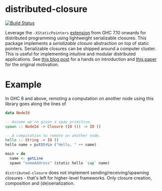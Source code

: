 # distributed-closure

[![Build Status](https://travis-ci.org/tweag/distributed-closure.svg)](https://travis-ci.org/tweag/distributed-closure)

Leverage the `-XStaticPointers` [extension][staticpointers-extension]
from GHC 7.10 onwards for distributed programming using lightweight
serializable closures. This package implements a *serializable
closure* abstraction on top of static pointers. Serializable closures
can be shipped around a computer cluster. This is useful for
implementing intuitive and modular distributed applications. See
[this blog post][ocharles-static-pointers] for a hands on introduction
and [this paper][ch-paper] for the original motivation.

[staticpointers-extension]: https://downloads.haskell.org/~ghc/latest/docs/html/users_guide/glasgow_exts.html#static-pointers
[ocharles-static-pointers]: https://ocharles.org.uk/blog/guest-posts/2014-12-23-static-pointers.html
[ch-paper]: http://research.microsoft.com/en-us/um/people/simonpj/papers/parallel/remote.pdf

# Example

In GHC 8 and above, remoting a computation on another node using this
library goes along the lines of

```Haskell
data NodeId

-- Assume we're given a spaw primitive.
spawn :: NodeId -> Closure (IO ()) -> IO ()

-- A computation to remote on another node.
hello :: String -> IO ()
hello name = putStrLn ("Hello, " ++ name)

main = do
  name <- getLine
  spawn "someAddress" (static hello `cap` name)
```

`distributed-closure` does not implement sending/receiving/spawning
closures - that's left for higher-level frameworks. Only closure
creation, composition and (de)serialization.
